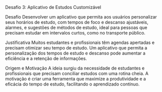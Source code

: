  Desafio 3: Aplicativo de Estudos Customizável

 Desafio
Desenvolver um aplicativo que permita aos usuários personalizar seus horários de estudo, com tempos de foco e descanso ajustáveis, alarmes, e sugestões de métodos de estudo, ideal para pessoas que precisam estudar em intervalos curtos, como no transporte público.

 Justificativa
Muitos estudantes e profissionais têm agendas apertadas e precisam otimizar seu tempo de estudo. Um aplicativo que permita a personalização dos tempos de estudo e descanso pode aumentar a eficiência e a retenção de informações.

 Origem e Motivação
A ideia surgiu da necessidade de estudantes e profissionais que precisam conciliar estudos com uma rotina cheia. A motivação é criar uma ferramenta que maximize a produtividade e a eficácia do tempo de estudo, facilitando o aprendizado contínuo.
